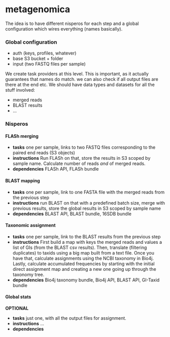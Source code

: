# metagenomica

The idea is to have different nisperos for each step and a global configuration which wires everything (names basically).

### Global configuration

- auth (keys, profiles, whatever)
- base S3 bucket + folder
- input (two FASTQ files per sample)

We create task providers at this level. This is important, as it actually guarantees that names do match. we can also check if all output files are there at the end etc. We should have data types and datasets for all the stuff involved:

- merged reads
- BLAST results
- ...

### Nisperos

#### FLASh merging

- **tasks** one per sample, links to two FASTQ files corresponding to the paired end reads (S3 objects)
- **instructions** Run FLASh on that, store the results in S3 scoped by sample name. Calculate number of reads *and* of merged reads.
- **dependencies** FLASh API, FLASh bundle

#### BLAST mapping

- **tasks** one per sample, link to one FASTA file with the merged reads from the previous step
- **instructions** run BLAST on that with a predefined batch size, merge with previous results, store the global results in S3 scoped by sample name
- **dependencies** BLAST API, BLAST bundle, 16SDB bundle

#### Taxonomic assignment

- **tasks** one per sample, link to the BLAST results from the previous step
- **instructions** First build a map with keys the merged reads and values a list of GIs (from the BLAST csv results). Then, translate (filtering duplicates) to taxids using a big map built from a text file. Once you have that, calculate assignments using the NCBI taxonomy in Bio4j. Lastly, calculate accumulated frequencies by starting with the initial direct assignment map and creating a new one going up through the taxonomy tree.
- **dependencies** Bio4j taxonomy bundle, Bio4j API, BLAST API, GI-Taxid bundle

#### Global stats

**OPTIONAL**

- **tasks** just one, with all the output files for assignment.
- **instructions** ...
- **dependencies**
